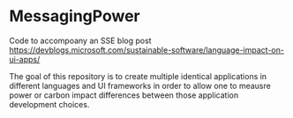 # MessagingPower
Code to accompoany an SSE blog post https://devblogs.microsoft.com/sustainable-software/language-impact-on-ui-apps/ 

The goal of this repository is to create multiple identical applications in different languages and UI frameworks in order to allow one to meausre power or carbon impact differences between those application development choices.
